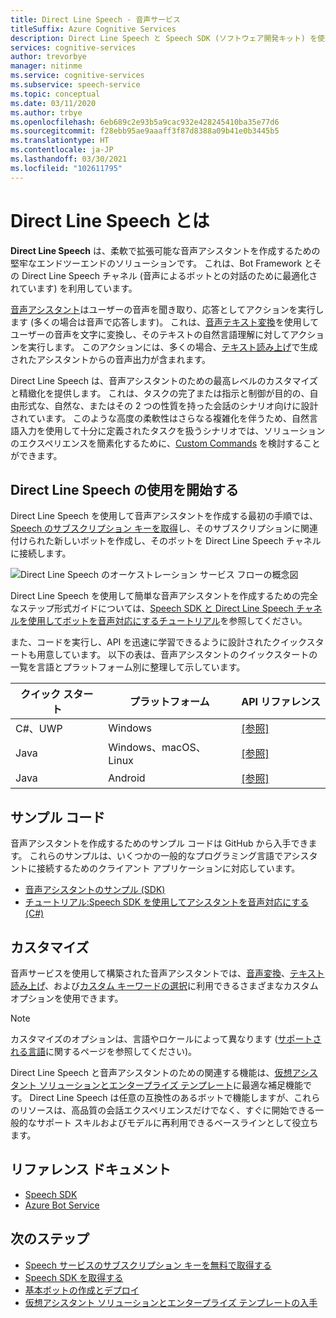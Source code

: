 ```yaml
---
title: Direct Line Speech - 音声サービス
titleSuffix: Azure Cognitive Services
description: Direct Line Speech と Speech SDK (ソフトウェア開発キット) を使用した音声アシスタントの特徴、機能、制限の概要。
services: cognitive-services
author: trevorbye
manager: nitinme
ms.service: cognitive-services
ms.subservice: speech-service
ms.topic: conceptual
ms.date: 03/11/2020
ms.author: trbye
ms.openlocfilehash: 6eb689c2e93b5a9cac932e428245410ba35e77d6
ms.sourcegitcommit: f28ebb95ae9aaaff3f87d8388a09b41e0b3445b5
ms.translationtype: HT
ms.contentlocale: ja-JP
ms.lasthandoff: 03/30/2021
ms.locfileid: "102611795"
---
```

# <a name="what-is-direct-line-speech"></a>Direct Line Speech とは

**Direct Line Speech** は、柔軟で拡張可能な音声アシスタントを作成するための堅牢なエンドツーエンドのソリューションです。 これは、Bot Framework とその Direct Line Speech チャネル (音声によるボットとの対話のために最適化されています) を利用しています。

[音声アシスタント](voice-assistants.md)はユーザーの音声を聞き取り、応答としてアクションを実行します (多くの場合は音声で応答します)。 これは、[音声テキスト変換](speech-to-text.md)を使用してユーザーの音声を文字に変換し、そのテキストの自然言語理解に対してアクションを実行します。 このアクションには、多くの場合、[テキスト読み上げ](text-to-speech.md)で生成されたアシスタントからの音声出力が含まれます。

Direct Line Speech は、音声アシスタントのための最高レベルのカスタマイズと精緻化を提供します。 これは、タスクの完了または指示と制御が目的の、自由形式な、自然な、またはその 2 つの性質を持った会話のシナリオ向けに設計されています。 このような高度の柔軟性はさらなる複雑化を伴うため、自然言語入力を使用して十分に定義されたタスクを扱うシナリオでは、ソリューションのエクスペリエンスを簡素化するために、[Custom Commands](custom-commands.md) を検討することができます。

## <a name="getting-started-with-direct-line-speech"></a>Direct Line Speech の使用を開始する

Direct Line Speech を使用して音声アシスタントを作成する最初の手順では、[Speech のサブスクリプション キーを取得](overview.md#try-the-speech-service-for-free)し、そのサブスクリプションに関連付けられた新しいボットを作成し、そのボットを Direct Line Speech チャネルに接続します。

   ![Direct Line Speech のオーケストレーション サービス フローの概念図](media/voice-assistants/overview-directlinespeech.png "Speech チャネルのフロー")

Direct Line Speech を使用して簡単な音声アシスタントを作成するための完全なステップ形式ガイドについては、[Speech SDK と Direct Line Speech チャネルを使用してボットを音声対応にするチュートリアル](tutorial-voice-enable-your-bot-speech-sdk.md)を参照してください。

また、コードを実行し、API を迅速に学習できるように設計されたクイックスタートも用意しています。 以下の表は、音声アシスタントのクイックスタートの一覧を言語とプラットフォーム別に整理して示しています。

| クイック スタート | プラットフォーム | API リファレンス |
|------------|----------|---------------|
| C#、UWP | Windows | [[参照]](/dotnet/api/microsoft.cognitiveservices.speech) |
| Java | Windows、macOS、Linux | [[参照]](/java/api/com.microsoft.cognitiveservices.speech) |
| Java | Android | [[参照]](/java/api/com.microsoft.cognitiveservices.speech) |

## <a name="sample-code"></a>サンプル コード

音声アシスタントを作成するためのサンプル コードは GitHub から入手できます。 これらのサンプルは、いくつかの一般的なプログラミング言語でアシスタントに接続するためのクライアント アプリケーションに対応しています。

* [音声アシスタントのサンプル (SDK)](https://aka.ms/csspeech/samples/#voice-assistants-quickstarts)
* [チュートリアル:Speech SDK を使用してアシスタントを音声対応にする (C#)](tutorial-voice-enable-your-bot-speech-sdk.md)

## <a name="customization"></a>カスタマイズ

音声サービスを使用して構築された音声アシスタントでは、[音声変換](speech-to-text.md)、[テキスト読み上げ](text-to-speech.md)、および[カスタム キーワードの選択](./custom-keyword-basics.md)に利用できるさまざまなカスタム オプションを使用できます。

> [!NOTE]
> カスタマイズのオプションは、言語やロケールによって異なります ([サポートされる言語](./language-support.md)に関するページを参照してください)。

Direct Line Speech と音声アシスタントのための関連する機能は、[仮想アシスタント ソリューションとエンタープライズ テンプレート](/azure/bot-service/bot-builder-enterprise-template-overview)に最適な補足機能です。 Direct Line Speech は任意の互換性のあるボットで機能しますが、これらのリソースは、高品質の会話エクスペリエンスだけでなく、すぐに開始できる一般的なサポート スキルおよびモデルに再利用できるベースラインとして役立ちます。

## <a name="reference-docs"></a>リファレンス ドキュメント

* [Speech SDK](./speech-sdk.md)
* [Azure Bot Service](/azure/bot-service/)

## <a name="next-steps"></a>次のステップ

* [Speech サービスのサブスクリプション キーを無料で取得する](overview.md#try-the-speech-service-for-free)
* [Speech SDK を取得する](speech-sdk.md)
* [基本ボットの作成とデプロイ](/azure/bot-service/bot-builder-tutorial-basic-deploy)
* [仮想アシスタント ソリューションとエンタープライズ テンプレートの入手](https://github.com/Microsoft/AI)
